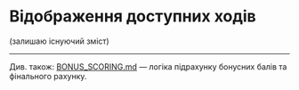 # Відображення доступних ходів

(залишаю існуючий зміст)

---

Див. також: [BONUS_SCORING.md](BONUS_SCORING.md) — логіка підрахунку бонусних балів та фінального рахунку. 